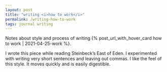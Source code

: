 ```yaml
---
layout: post
title: "writing <i>how to work</i>"
permalink: /writing-how-to-work
tags: journal writing
---
```


Notes about style and process of writing {% post_url_with_hover_card how to work | 2021-04-25-work %}.
<!--more-->

I wrote this piece while reading Steinbeck’s East of Eden.
I experimented with writing very short sentences and leaving out commas.
I like the feel of this style.
It moves quickly and is easily digestible.